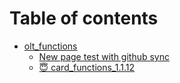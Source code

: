 # Table of contents

* [olt\_functions](README.md)
  * [New page test with github sync](olt\_functions/new-page-test-with-github-sync.md)
  * [😇 card\_functions\_1.1.12](olt\_functions/card\_functions\_1.1.12.md)
